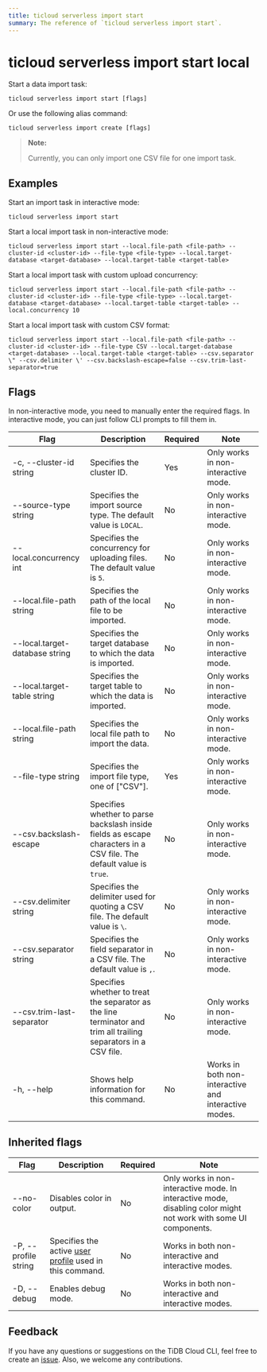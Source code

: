 ```yaml
---
title: ticloud serverless import start
summary: The reference of `ticloud serverless import start`.
---
```


# ticloud serverless import start local

Start a data import task:

```shell
ticloud serverless import start [flags]
```

Or use the following alias command:

```shell
ticloud serverless import create [flags]
```

> **Note:**
>
> Currently, you can only import one CSV file for one import task.

## Examples

Start an import task in interactive mode:

```shell
ticloud serverless import start
```

Start a local import task in non-interactive mode:

```shell
ticloud serverless import start --local.file-path <file-path> --cluster-id <cluster-id> --file-type <file-type> --local.target-database <target-database> --local.target-table <target-table>
```

Start a local import task with custom upload concurrency:

```shell
ticloud serverless import start --local.file-path <file-path> --cluster-id <cluster-id> --file-type <file-type> --local.target-database <target-database> --local.target-table <target-table> --local.concurrency 10
```

Start a local import task with custom CSV format:

```shell
ticloud serverless import start --local.file-path <file-path> --cluster-id <cluster-id> --file-type CSV --local.target-database <target-database> --local.target-table <target-table> --csv.separator \" --csv.delimiter \' --csv.backslash-escape=false --csv.trim-last-separator=true
```

## Flags

In non-interactive mode, you need to manually enter the required flags. In interactive mode, you can just follow CLI prompts to fill them in.

| Flag                           | Description                                                                                                                   | Required | Note                                                                      |
|--------------------------------|-------------------------------------------------------------------------------------------------------------------------------|----------|---------------------------------------------------------------------------|
| -c, --cluster-id string        | Specifies the cluster ID.                                                                                                     | Yes      | Only works in non-interactive mode.                                       |
| --source-type string           | Specifies the import source type. The default value is `LOCAL`.                                                                   | No       | Only works in non-interactive mode.                                       |
| --local.concurrency int        | Specifies the concurrency for uploading files. The default value is `5`.                                                                               | No       | Only works in non-interactive mode.                                       |
| --local.file-path string       | Specifies the path of the local file to be imported.                                                                                                | No       | Only works in non-interactive mode.                                       |
| --local.target-database string | Specifies the target database to which the data is imported.                                                                                         | No       | Only works in non-interactive mode.                                       |
| --local.target-table string    | Specifies the target table to which the data is imported.                                                                                            | No       | Only works in non-interactive mode.                                       |
| --local.file-path string       | Specifies the local file path to import the data.                                                                                                | No       | Only works in non-interactive mode.                                       |
| --file-type string             | Specifies the import file type, one of ["CSV"].                                                                                         | Yes      | Only works in non-interactive mode.                                       |
| --csv.backslash-escape         | Specifies whether to parse backslash inside fields as escape characters in a CSV file. The default value is `true`.                                     | No       | Only works in non-interactive mode.                                       |
| --csv.delimiter string         | Specifies the delimiter used for quoting a CSV file. The default value is `\`.                                                                    | No       | Only works in non-interactive mode.                                       |
| --csv.separator string         | Specifies the field separator in a CSV file. The default value is `,`.                                                                                | No       | Only works in non-interactive mode.                                       |
| --csv.trim-last-separator      | Specifies whether to treat the separator as the line terminator and trim all trailing separators in a CSV file.                               | No       | Only works in non-interactive mode.                                       |
| -h, --help                     | Shows help information for this command.                                                                                      | No       | Works in both non-interactive and interactive modes.                      |

## Inherited flags

| Flag                 | Description                                                                                          | Required | Note                                                                                                             |
|----------------------|------------------------------------------------------------------------------------------------------|----------|------------------------------------------------------------------------------------------------------------------|
| --no-color           | Disables color in output.                                                                            | No       | Only works in non-interactive mode. In interactive mode, disabling color might not work with some UI components. |
| -P, --profile string | Specifies the active [user profile](/tidb-cloud/cli-reference.md#user-profile) used in this command. | No       | Works in both non-interactive and interactive modes.                                                             |
| -D, --debug          | Enables debug mode.                                                                                  | No       | Works in both non-interactive and interactive modes.                                                             |

## Feedback

If you have any questions or suggestions on the TiDB Cloud CLI, feel free to create an [issue](https://github.com/tidbcloud/tidbcloud-cli/issues/new/choose). Also, we welcome any contributions.
